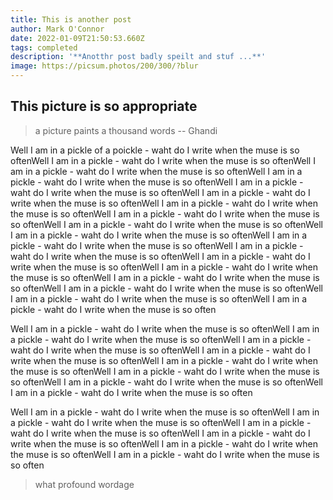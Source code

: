 ```yaml
---
title: This is another post
author: Mark O'Connor
date: 2022-01-09T21:50:53.660Z
tags: completed
description: '**Anotthr post badly speilt and stuf ...**'
image: https://picsum.photos/200/300/?blur
---
```


## This picture is so appropriate

> a picture paints a thousand words -- Ghandi

Well I am in a pickle of a poickle - waht do I write when the muse is so
oftenWell I am in a pickle - waht do I write when the muse is so oftenWell I am
in a pickle - waht do I write when the muse is so oftenWell I am in a pickle -
waht do I write when the muse is so oftenWell I am in a pickle - waht do I write
when the muse is so oftenWell I am in a pickle - waht do I write when the muse
is so oftenWell I am in a pickle - waht do I write when the muse is so oftenWell
I am in a pickle - waht do I write when the muse is so oftenWell I am in a
pickle - waht do I write when the muse is so oftenWell I am in a pickle - waht
do I write when the muse is so oftenWell I am in a pickle - waht do I write when
the muse is so oftenWell I am in a pickle - waht do I write when the muse is so
oftenWell I am in a pickle - waht do I write when the muse is so oftenWell I am
in a pickle - waht do I write when the muse is so oftenWell I am in a pickle -
waht do I write when the muse is so oftenWell I am in a pickle - waht do I write
when the muse is so oftenWell I am in a pickle - waht do I write when the muse
is so oftenWell I am in a pickle - waht do I write when the muse is so often

Well I am in a pickle - waht do I write when the muse is so oftenWell I am in a
pickle - waht do I write when the muse is so oftenWell I am in a pickle - waht
do I write when the muse is so oftenWell I am in a pickle - waht do I write when
the muse is so oftenWell I am in a pickle - waht do I write when the muse is so
oftenWell I am in a pickle - waht do I write when the muse is so oftenWell I am
in a pickle - waht do I write when the muse is so oftenWell I am in a pickle -
waht do I write when the muse is so often

Well I am in a pickle - waht do I write when the muse is so oftenWell I am in a
pickle - waht do I write when the muse is so oftenWell I am in a pickle - waht
do I write when the muse is so oftenWell I am in a pickle - waht do I write when
the muse is so oftenWell I am in a pickle - waht do I write when the muse is so
oftenWell I am in a pickle - waht do I write when the muse is so often

> what profound wordage
